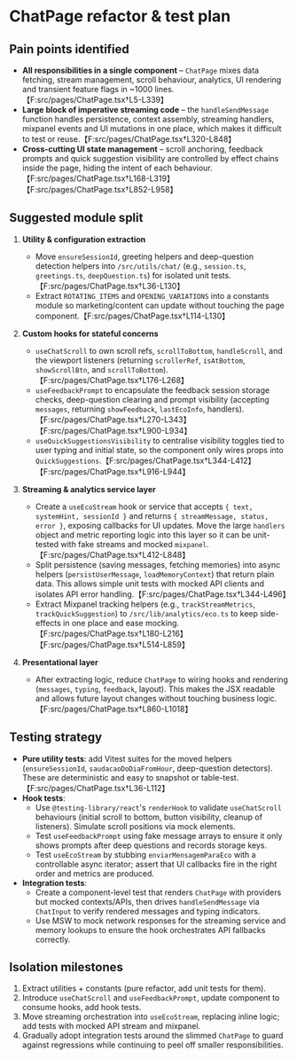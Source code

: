 # ChatPage refactor & test plan

## Pain points identified
- **All responsibilities in a single component** – `ChatPage` mixes data fetching, stream management, scroll behaviour, analytics, UI rendering and transient feature flags in ~1000 lines.【F:src/pages/ChatPage.tsx†L5-L339】
- **Large block of imperative streaming code** – the `handleSendMessage` function handles persistence, context assembly, streaming handlers, mixpanel events and UI mutations in one place, which makes it difficult to test or reuse.【F:src/pages/ChatPage.tsx†L320-L848】
- **Cross-cutting UI state management** – scroll anchoring, feedback prompts and quick suggestion visibility are controlled by effect chains inside the page, hiding the intent of each behaviour.【F:src/pages/ChatPage.tsx†L168-L319】【F:src/pages/ChatPage.tsx†L852-L958】

## Suggested module split
1. **Utility & configuration extraction**
   - Move `ensureSessionId`, greeting helpers and deep-question detection helpers into `/src/utils/chat/` (e.g., `session.ts`, `greetings.ts`, `deepQuestion.ts`) for isolated unit tests.【F:src/pages/ChatPage.tsx†L36-L130】
   - Extract `ROTATING_ITEMS` and `OPENING_VARIATIONS` into a constants module so marketing/content can update without touching the page component.【F:src/pages/ChatPage.tsx†L114-L130】

2. **Custom hooks for stateful concerns**
   - `useChatScroll` to own scroll refs, `scrollToBottom`, `handleScroll`, and the viewport listeners (returning `scrollerRef`, `isAtBottom`, `showScrollBtn`, and `scrollToBottom`).【F:src/pages/ChatPage.tsx†L176-L268】
   - `useFeedbackPrompt` to encapsulate the feedback session storage checks, deep-question clearing and prompt visibility (accepting `messages`, returning `showFeedback`, `lastEcoInfo`, handlers).【F:src/pages/ChatPage.tsx†L270-L343】【F:src/pages/ChatPage.tsx†L900-L934】
   - `useQuickSuggestionsVisibility` to centralise visibility toggles tied to user typing and initial state, so the component only wires props into `QuickSuggestions`.【F:src/pages/ChatPage.tsx†L344-L412】【F:src/pages/ChatPage.tsx†L916-L944】

3. **Streaming & analytics service layer**
   - Create a `useEcoStream` hook or service that accepts `{ text, systemHint, sessionId }` and returns `{ streamMessage, status, error }`, exposing callbacks for UI updates. Move the large `handlers` object and metric reporting logic into this layer so it can be unit-tested with fake streams and mocked `mixpanel`.【F:src/pages/ChatPage.tsx†L412-L848】
   - Split persistence (saving messages, fetching memories) into async helpers (`persistUserMessage`, `loadMemoryContext`) that return plain data. This allows simple unit tests with mocked API clients and isolates API error handling.【F:src/pages/ChatPage.tsx†L344-L496】
   - Extract Mixpanel tracking helpers (e.g., `trackStreamMetrics`, `trackQuickSuggestion`) to `/src/lib/analytics/eco.ts` to keep side-effects in one place and ease mocking.【F:src/pages/ChatPage.tsx†L180-L216】【F:src/pages/ChatPage.tsx†L514-L859】

4. **Presentational layer**
   - After extracting logic, reduce `ChatPage` to wiring hooks and rendering (`messages`, `typing`, `feedback`, layout). This makes the JSX readable and allows future layout changes without touching business logic.【F:src/pages/ChatPage.tsx†L860-L1018】

## Testing strategy
- **Pure utility tests**: add Vitest suites for the moved helpers (`ensureSessionId`, `saudacaoDoDiaFromHour`, deep-question detectors). These are deterministic and easy to snapshot or table-test.【F:src/pages/ChatPage.tsx†L36-L112】
- **Hook tests**:
  - Use `@testing-library/react`'s `renderHook` to validate `useChatScroll` behaviours (initial scroll to bottom, button visibility, cleanup of listeners). Simulate scroll positions via mock elements.
  - Test `useFeedbackPrompt` using fake message arrays to ensure it only shows prompts after deep questions and records storage keys.
  - Test `useEcoStream` by stubbing `enviarMensagemParaEco` with a controllable async iterator; assert that UI callbacks fire in the right order and metrics are produced.
- **Integration tests**:
  - Create a component-level test that renders `ChatPage` with providers but mocked contexts/APIs, then drives `handleSendMessage` via `ChatInput` to verify rendered messages and typing indicators.
  - Use MSW to mock network responses for the streaming service and memory lookups to ensure the hook orchestrates API fallbacks correctly.

## Isolation milestones
1. Extract utilities + constants (pure refactor, add unit tests for them).
2. Introduce `useChatScroll` and `useFeedbackPrompt`, update component to consume hooks, add hook tests.
3. Move streaming orchestration into `useEcoStream`, replacing inline logic; add tests with mocked API stream and mixpanel.
4. Gradually adopt integration tests around the slimmed `ChatPage` to guard against regressions while continuing to peel off smaller responsibilities.
